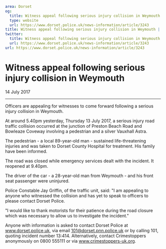 ```yaml
area: Dorset
og:
  title: Witness appeal following serious injury collision in Weymouth
  type: website
  url: https://www.dorset.police.uk/news-information/article/3243
title: Witness appeal following serious injury collision in Weymouth |
twitter:
  title: Witness appeal following serious injury collision in Weymouth
  url: https://www.dorset.police.uk/news-information/article/3243
url: https://www.dorset.police.uk/news-information/article/3243
```

# Witness appeal following serious injury collision in Weymouth

14 July 2017

* * *

Officers are appealing for witnesses to come forward following a serious injury collision in Weymouth.

At around 5.40pm yesterday, Thursday 13 July 2017, a serious injury road traffic collision occurred at the junction of Preston Beach Road and Bowleaze Coveway involving a pedestrian and a silver Vauxhall Astra.

The pedestrian - a local 89-year-old man - sustained life-threatening injuries and was taken to Dorset County Hospital for treatment. His family have been informed.

The road was closed while emergency services dealt with the incident. It reopened at 9.40pm.

The driver of the car - a 28-year-old man from Weymouth - and his front seat passenger were uninjured.

Police Constable Jay Griffin, of the traffic unit, said: "I am appealing to anyone who witnessed the collision and has yet to speak to officers to please contact Dorset Police.

"I would like to thank motorists for their patience during the road closure which was necessary to allow us to investigate the incident."

Anyone with information is asked to contact Dorset Police at www.dorset.police,uk, via email 101@dorset.pnn.police.uk or by calling 101, quoting incident number 13:414. Alternatively, contact Crimestoppers anonymously on 0800 555111 or via www.crimestoppers-uk.org.
